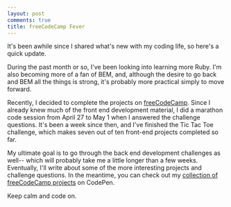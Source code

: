 ```yaml
---
layout: post
comments: true
title: freeCodeCamp Fever
---
```


It's been awhile since I shared what's new with my coding life, so here's a quick update.  

During the past month or so, I've been looking into learning more Ruby. I'm also becoming more of a fan of BEM, and, although the desire to go back and BEM all the things is strong, it's probably more practical simply to move forward.

Recently, I decided to complete the projects on [freeCodeCamp](https://www.freecodecamp.com/arctwain).  Since I already knew much of the front end development material, I did a marathon code session from April 27 to May 1 when I answered the challenge questions.  It's been a week since then, and I've finished the Tic Tac Toe challenge, which makes seven out of ten front-end projects completed so far. 

My ultimate goal is to go through the back end development challenges as well-- which will probably take me a little longer than a few weeks. Eventually, I'll write about some of the more interesting projects and challenge questions. In the meantime, you can check out my [collection of freeCodeCamp projects](http://codepen.io/collection/6e0da255193b795e2fc11f5ffab11632/) on CodePen.

Keep calm and code on.

